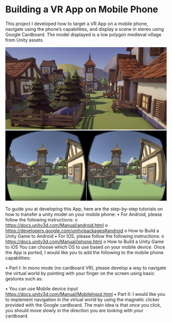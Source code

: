 # Building a VR App on Mobile Phone

This project I developed how to target a VR App on a mobile phone, navigate using the phone’s capabilities, and display a scene in stereo using Google Cardboard. The model displayed is a low polygon medieval village from Unity assets.

![Village in VR](./images/village_in_VR.png)
![Village in VR](./images/sample.png)

To guide you at developing this App, here are the step-by-step tutorials on how to transfer a unity model on your mobile phone:
• For Android, please follow the following instructions:
o https://docs.unity3d.com/Manual/android.html
o https://developers.google.com/unity/packages#android
o How to Build a Unity Game to Android
• For IOS, please follow the following instructions:
o https://docs.unity3d.com/Manual/iphone.html
o How to Build a Unity Game to iOS
You can choose which OS to use based on your mobile device.
Once the App is ported, I would like you to add the following to the mobile phone capabilities:

• Part I: In mono mode (no cardboard VR), please develop a way to navigate the virtual world by pointing with your finger on the screen using basic gestures such as:

• You can use Mobile device input https://docs.unity3d.com/Manual/MobileInput.html
• Part II: I would like you to implement navigation in the virtual world by using the magnetic clicker provided with the Google cardboard. The main idea is that once you click, you should move slowly in the direction you are looking with your cardboard.